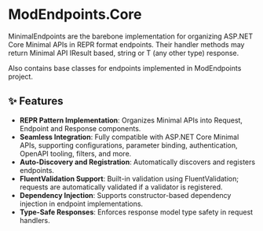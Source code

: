 ﻿# ModEndpoints.Core

MinimalEndpoints are the barebone implementation for organizing ASP.NET Core Minimal APIs in REPR format endpoints. Their handler methods may return Minimal API IResult based, string or T (any other type) response.

Also contains base classes for endpoints implemented in ModEndpoints project.

## ✨ Features

- **REPR Pattern Implementation**: Organizes Minimal APIs into Request, Endpoint and Response components.
- **Seamless Integration**: Fully compatible with ASP.NET Core Minimal APIs, supporting configurations, parameter binding, authentication, OpenAPI tooling, filters, and more.
- **Auto-Discovery and Registration**: Automatically discovers and registers endpoints.
- **FluentValidation Support**: Built-in validation using FluentValidation; requests are automatically validated if a validator is registered.
- **Dependency Injection**: Supports constructor-based dependency injection in endpoint implementations.
- **Type-Safe Responses**: Enforces response model type safety in request handlers.
 